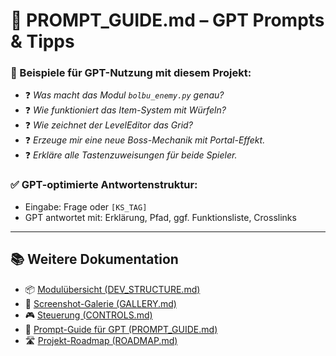 # 🤖 PROMPT_GUIDE.md – GPT Prompts & Tipps

### 📌 Beispiele für GPT-Nutzung mit diesem Projekt:

- ❓ *Was macht das Modul `bolbu_enemy.py` genau?*
- ❓ *Wie funktioniert das Item-System mit Würfeln?*
- ❓ *Wie zeichnet der LevelEditor das Grid?*
- ❓ *Erzeuge mir eine neue Boss-Mechanik mit Portal-Effekt.*
- ❓ *Erkläre alle Tastenzuweisungen für beide Spieler.*

### ✅ GPT-optimierte Antwortenstruktur:
- Eingabe: Frage oder `[KS_TAG]`
- GPT antwortet mit: Erklärung, Pfad, ggf. Funktionsliste, Crosslinks

---

## 📚 Weitere Dokumentation

- 📦 [Modulübersicht (DEV_STRUCTURE.md)](DEV_STRUCTURE.md)
- 🎨 [Screenshot-Galerie (GALLERY.md)](GALLERY.md)
- 🎮 [Steuerung (CONTROLS.md)](CONTROLS.md)
- 🤖 [Prompt-Guide für GPT (PROMPT_GUIDE.md)](PROMPT_GUIDE.md)
- 🛣️ [Projekt-Roadmap (ROADMAP.md)](ROADMAP.md)
